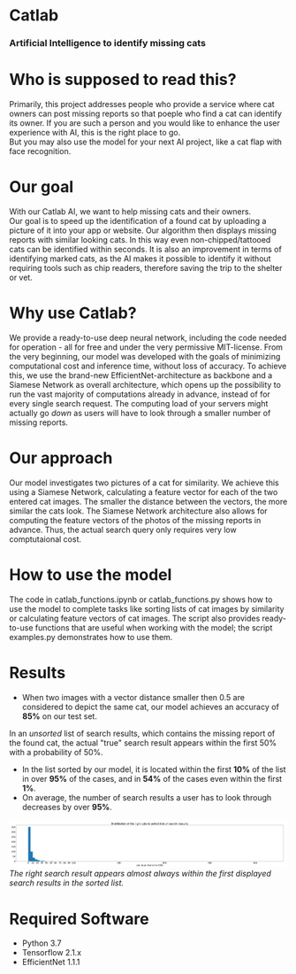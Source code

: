 # Catlab
### Artificial Intelligence to identify missing cats

# Who is supposed to read this?
Primarily, this project addresses people who provide a service where cat owners can post missing reports so that poeple who find a cat can identify its owner. If you are such a person and you would like to enhance the user experience with AI, this is the right place to go. <br>
But you may also use the model for your next AI project, like a cat flap with face recognition.

# Our goal
With our Catlab AI, we want to help missing cats and their owners. <br>
Our goal is to speed up the identification of a found cat by uploading a picture of it into your app or website. Our algorithm then displays missing reports with similar looking cats. In this way even non-chipped/tattooed cats can be identified within seconds. It is also an improvement in terms of identifying marked cats, as the AI makes it possible to identify it without requiring tools such as chip readers, therefore saving the trip to the shelter or vet.

# Why use Catlab?
We provide a ready-to-use deep neural network, including the code needed for operation - all for free and under the very permissive MIT-license. From the very beginning, our model was developed with the goals of minimizing computational cost and inference time, without loss of accuracy. To achieve this, we use the brand-new EfficientNet-architecture as backbone and a Siamese Network as overall architecture, which opens up the possibility to run the vast majority of computations already in advance, instead of for every single search request. The computing load of your servers might actually go _down_ as users will have to look through a smaller number of missing reports.

# Our approach
Our model investigates two pictures of a cat for similarity. We achieve this using a Siamese Network, calculating a feature vector for each of the two entered cat images. The smaller the distance between the vectors, the more similar the cats look. 
The Siamese Network architecture also allows for computing the feature vectors of the photos of the missing reports in advance. Thus, the actual search query only requires very low comptutaional cost. 

# How to use the model
The code in catlab_functions.ipynb or catlab_functions.py shows how to use the model to complete tasks like sorting lists of cat images by similarity or calculating feature vectors of cat images. The script also provides ready-to-use functions that are useful when working with the model; the script examples.py demonstrates how to use them.

# Results
* When two images with a vector distance smaller then 0.5 are considered to depict the same cat, our model achieves an accuracy of **85%** on our test set.

In an _unsorted_ list of search results, which contains the missing report of the found cat, the actual "true" search result appears within the first 50% with a probability of 50%. <br>
* In the list sorted by our model, it is located within the first **10%** of the list in over **95%** of the cases, and in **54%** of the cases even within the first **1%**. <br>
* On average, the number of search results a user has to look through decreases by over **95%**.

![Histogram](https://github.com/Leonard-P/Catlab/blob/main/histogram.png)
_The right search result appears almost always within the first displayed search results in the sorted list._

# Required Software
* Python 3.7
* Tensorflow 2.1.x
* EfficientNet 1.1.1
